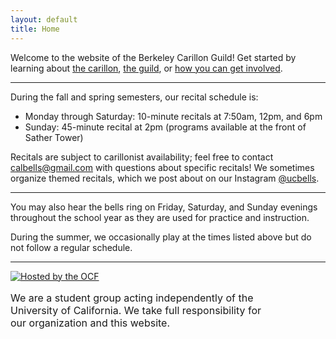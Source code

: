 ```yaml
---
layout: default
title: Home
---
```


Welcome to the website of the Berkeley Carillon Guild! Get started by learning about [the carillon](/about), [the guild](/guild), or [how you can get involved](/playing).
___

During the fall and spring semesters, our recital schedule is:

- Monday through Saturday: 10-minute recitals at 7:50am, 12pm, and 6pm
- Sunday: 45-minute recital at 2pm (programs available at the front of Sather Tower)

Recitals are subject to carillonist availability; feel free to contact calbells@gmail.com with questions about specific recitals! 
We sometimes organize themed recitals, which we post about on our Instagram [@ucbells](https://www.instagram.com/ucbells/).

___

You may also hear the bells ring on Friday, Saturday, and Sunday evenings throughout the school year as they are used for practice and instruction.

During the summer, we occasionally play at the times listed above but do not follow a regular schedule.

___

<div style="display: flex; flex-direction: row; align-items: center; flex-wrap: wrap">
    <a target="_blank" href="https://www.ocf.berkeley.edu" style="margin-right: 10px">
        <img src="http://www.ocf.berkeley.edu/hosting-logos/ocf-hosted-penguin.svg"
        alt="Hosted by the OCF" style="border: 0;"></img>
    </a>
    <p style="font-size: 12pt; max-width: 80%"> 
        We are a student group acting independently of the University of California. We take full
        responsibility for our organization and this website.
    </p>
</div>